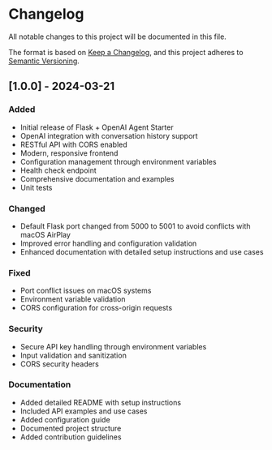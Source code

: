 # Changelog

All notable changes to this project will be documented in this file.

The format is based on [Keep a Changelog](https://keepachangelog.com/en/1.0.0/),
and this project adheres to [Semantic Versioning](https://semver.org/spec/v2.0.0.html).

## [1.0.0] - 2024-03-21

### Added
- Initial release of Flask + OpenAI Agent Starter
- OpenAI integration with conversation history support
- RESTful API with CORS enabled
- Modern, responsive frontend
- Configuration management through environment variables
- Health check endpoint
- Comprehensive documentation and examples
- Unit tests

### Changed
- Default Flask port changed from 5000 to 5001 to avoid conflicts with macOS AirPlay
- Improved error handling and configuration validation
- Enhanced documentation with detailed setup instructions and use cases

### Fixed
- Port conflict issues on macOS systems
- Environment variable validation
- CORS configuration for cross-origin requests

### Security
- Secure API key handling through environment variables
- Input validation and sanitization
- CORS security headers

### Documentation
- Added detailed README with setup instructions
- Included API examples and use cases
- Added configuration guide
- Documented project structure
- Added contribution guidelines 